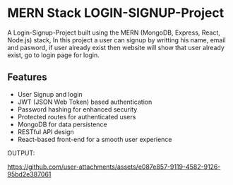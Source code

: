 # MERN Stack LOGIN-SIGNUP-Project

A Login-Signup-Project built using the MERN (MongoDB, Express, React, Node.js) stack, In this project a user can signup by writting his name, email and pasword, if user already exist then website will show that user already exist, go to login page for login. 

## Features

- User Signup and login
- JWT (JSON Web Token) based authentication
- Password hashing for enhanced security
- Protected routes for authenticated users
- MongoDB for data persistence
- RESTful API design
- React-based front-end for a smooth user experience

OUTPUT:


https://github.com/user-attachments/assets/e087e857-9119-4582-9126-95bd2e387061




